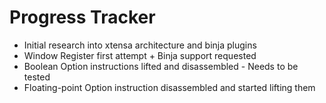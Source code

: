 # Progress Tracker

 - Initial research into xtensa architecture and binja plugins
 - Window Register first attempt + Binja support requested
 - Boolean Option instructions lifted and disassembled - Needs to be tested
 - Floating-point Option instruction disassembled and started lifting them